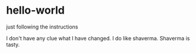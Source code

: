 # hello-world
just following the instructions 


I don't have any clue what I have changed. I do like shaverma. Shaverma is tasty.
